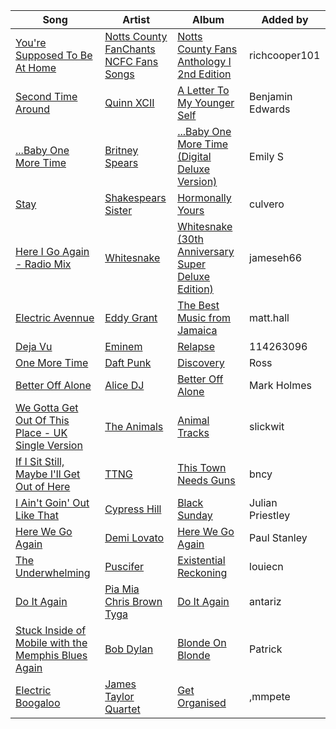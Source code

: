 | Song | Artist | Album | Added by |
|-|-|-|-|
| [You're Supposed To Be At Home](https://open.spotify.com/track/4xJOOyDVM8otUkMLDV0Yuk) | [Notts County FanChants](https://open.spotify.com/artist/0xGk68mQJ2OAywMvWciMnp)<br>[NCFC Fans Songs](https://open.spotify.com/artist/1Wew4Ua9pG0XoKcbnJ6Hr4) | [Notts County Fans Anthology I 2nd Edition](https://open.spotify.com/album/3bLdcWnjeMf85ZYLiPavcJ) | richcooper101 |
| [Second Time Around](https://open.spotify.com/track/1cG6m2EMDN4VbBuaqRZ2p6) | [Quinn XCII](https://open.spotify.com/artist/3ApUX1o6oSz321MMECyIYd) | [A Letter To My Younger Self](https://open.spotify.com/album/1dVw3jSdgZp7PfGhCEo32t) | Benjamin Edwards |
| [...Baby One More Time](https://open.spotify.com/track/3MjUtNVVq3C8Fn0MP3zhXa) | [Britney Spears](https://open.spotify.com/artist/26dSoYclwsYLMAKD3tpOr4) | [...Baby One More Time (Digital Deluxe Version)](https://open.spotify.com/album/3WNxdumkSMGMJRhEgK80qx) | Emily S |
| [Stay](https://open.spotify.com/track/6Mcoqi1iK28djC2EClVwDj) | [Shakespears Sister](https://open.spotify.com/artist/7ooOn6bokl4mGV4CEaUz6A) | [Hormonally Yours](https://open.spotify.com/album/3tXyP8SOJNAmhaSM2VggI9) | culvero |
| [Here I Go Again - Radio Mix](https://open.spotify.com/track/6m8FEpCFkSrzhH1W3R2yKU) | [Whitesnake](https://open.spotify.com/artist/3UbyYnvNIT5DFXU4WgiGpP) | [Whitesnake (30th Anniversary Super Deluxe Edition)](https://open.spotify.com/album/0aaGy4xNDYJ1QLllH7mSNp) | jameseh66 |
| [Electric Avennue](https://open.spotify.com/track/10kYRZ5byZgBEcmmQizlzj) | [Eddy Grant](https://open.spotify.com/artist/6j2HWcd7z61iTLbi8eD0hA) | [The Best Music from Jamaica](https://open.spotify.com/album/6XJfaC0m5IkOIS3tYyHCli) | matt.hall |
| [Deja Vu](https://open.spotify.com/track/7utC1F1aaearq1u9qS9kQT) | [Eminem](https://open.spotify.com/artist/7dGJo4pcD2V6oG8kP0tJRR) | [Relapse](https://open.spotify.com/album/7h2OEj0ifXb3UdgvTmCqfY) | 114263096 |
| [One More Time](https://open.spotify.com/track/0DiWol3AO6WpXZgp0goxAV) | [Daft Punk](https://open.spotify.com/artist/4tZwfgrHOc3mvqYlEYSvVi) | [Discovery](https://open.spotify.com/album/2noRn2Aes5aoNVsU6iWThc) | Ross |
| [Better Off Alone](https://open.spotify.com/track/6Dn5iKJnMEEIxdJkTIc9uB) | [Alice DJ](https://open.spotify.com/artist/2tbvDi9eXf9XXp06LupkED) | [Better Off Alone](https://open.spotify.com/album/4Bbi9dcZgtJiJqEkiclbpK) | Mark Holmes |
| [We Gotta Get Out Of This Place - UK Single Version](https://open.spotify.com/track/5geF5xzPGHxpmk9BDBHphZ) | [The Animals](https://open.spotify.com/artist/3ICflSq6ZgYAIrm2CTkfVP) | [Animal Tracks](https://open.spotify.com/album/3GoBNqjGtsJ8jnwp1PfKby) | slickwit |
| [If I Sit Still, Maybe I'll Get Out of Here](https://open.spotify.com/track/3XwFS1pF1EY0ysSSFDkIrl) | [TTNG](https://open.spotify.com/artist/5TUa95aB5Vu2CzwCnZd6t0) | [This Town Needs Guns](https://open.spotify.com/album/2217d2VN6Nn3zzU9mlApdK) | bncy |
| [I Ain't Goin' Out Like That](https://open.spotify.com/track/7A78dicsG3o2drpJLWbT6f) | [Cypress Hill](https://open.spotify.com/artist/4P0dddbxPil35MNN9G2MEX) | [Black Sunday](https://open.spotify.com/album/02lktkm4J7K7N8T63Gm7KX) | Julian Priestley |
| [Here We Go Again](https://open.spotify.com/track/33RJ3P6wc0B0FIyDalhNTv) | [Demi Lovato](https://open.spotify.com/artist/6S2OmqARrzebs0tKUEyXyp) | [Here We Go Again](https://open.spotify.com/album/01yg4gm9pFOJbwQKj46ZYK) | Paul Stanley |
| [The Underwhelming](https://open.spotify.com/track/3o7WakXgzmXsEefr2RyYta) | [Puscifer](https://open.spotify.com/artist/2pAajGWerK3ghwToNWFENS) | [Existential Reckoning](https://open.spotify.com/album/4eYJzO460ZGaEFNJ4YCizR) | louiecn |
| [Do It Again](https://open.spotify.com/track/72Bz4ciRZPBcVSw0nrZDHi) | [Pia Mia](https://open.spotify.com/artist/1BhWF9W2PngtPSyobKg0rP)<br>[Chris Brown](https://open.spotify.com/artist/7bXgB6jMjp9ATFy66eO08Z)<br>[Tyga](https://open.spotify.com/artist/5LHRHt1k9lMyONurDHEdrp) | [Do It Again](https://open.spotify.com/album/3kBBntDYL62xlqgnulskwv) | antariz |
| [Stuck Inside of Mobile with the Memphis Blues Again](https://open.spotify.com/track/1NYTj6JEw3IOh4ggiBh82h) | [Bob Dylan](https://open.spotify.com/artist/74ASZWbe4lXaubB36ztrGX) | [Blonde On Blonde](https://open.spotify.com/album/4NP1rhnsPdYpnyJP0p0k0L) | Patrick |
| [Electric Boogaloo](https://open.spotify.com/track/5sNUODGyNycb9aXyrJOeqR) | [James Taylor Quartet](https://open.spotify.com/artist/4yJ5JaEQvtAynbcucAiN0R) | [Get Organised](https://open.spotify.com/album/0oMENofOKWVtsWt5zm2AZk) | ,mmpete |